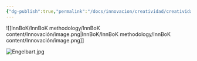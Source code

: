 ```yaml
---
{"dg-publish":true,"permalink":"/docs/innovacion/creatividad/creatividad/","tags":[[["InnBoK"]],[["content"]]],"noteIcon":""}
---
```

![[InnBoK/InnBoK methodology/InnBoK content/Innovación/image.png\|InnBoK/InnBoK methodology/InnBoK content/Innovación/image.png]]


![Engelbart.jpg](/img/user/docs/Innovaci%C3%B3n/Engelbart.jpg)

